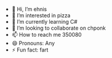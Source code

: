 - 👋 Hi, I’m ehnis
- 👀 I’m interested in pizza
- 🌱 I’m currently learning C#
- 💞️ I’m looking to collaborate on chponk
- 📫 How to reach me 350080
- 😄 Pronouns: Any
- ⚡ Fun fact: fart

<!---
ehnis/ehnis is a ✨ special ✨ repository because its `README.md` (this file) appears on your GitHub profile.
You can click the Preview link to take a look at your changes.
--->
